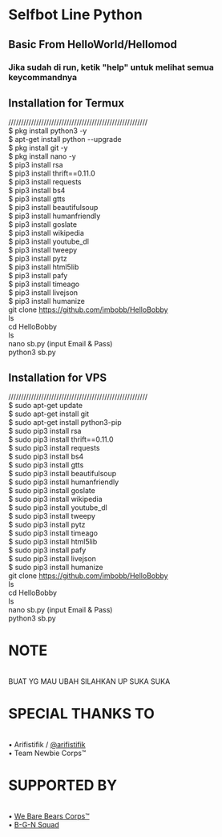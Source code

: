 # Selfbot Line Python
## Basic From HelloWorld/Hellomod
### Jika sudah di run, ketik "help" untuk melihat semua keycommandnya
## Installation for Termux
///////////////////////////////////////////////////////
<br>$ pkg install python3 -y
<br>$ apt-get install python --upgrade
<br>$ pkg install git -y
<br>$ pkg install nano -y
<br>$ pip3 install rsa
<br>$ pip3 install thrift==0.11.0
<br>$ pip3 install requests
<br>$ pip3 install bs4
<br>$ pip3 install gtts
<br>$ pip3 install beautifulsoup
<br>$ pip3 install humanfriendly
<br>$ pip3 install goslate
<br>$ pip3 install wikipedia
<br>$ pip3 install youtube_dl
<br>$ pip3 install tweepy
<br>$ pip3 install pytz
<br>$ pip3 install html5lib
<br>$ pip3 install pafy
<br>$ pip3 install timeago
<br>$ pip3 install livejson
<br>$ pip3 install humanize
<br>git clone https://github.com/imbobb/HelloBobby
<br>ls
<br>cd HelloBobby
<br>ls
<br>nano sb.py (input Email & Pass)
<br>python3 sb.py
## Installation for VPS
///////////////////////////////////////////////////////
<br>$ sudo apt-get update
<br>$ sudo apt-get install git
<br>$ sudo apt-get install python3-pip
<br>$ sudo pip3 install rsa
<br>$ sudo pip3 install thrift==0.11.0
<br>$ sudo pip3 install requests
<br>$ sudo pip3 install bs4
<br>$ sudo pip3 install gtts
<br>$ sudo pip3 install beautifulsoup
<br>$ sudo pip3 install humanfriendly
<br>$ sudo pip3 install goslate
<br>$ sudo pip3 install wikipedia
<br>$ sudo pip3 install youtube_dl
<br>$ sudo pip3 install tweepy
<br>$ sudo pip3 install pytz
<br>$ sudo pip3 install timeago
<br>$ sudo pip3 install html5lib
<br>$ sudo pip3 install pafy
<br>$ sudo pip3 install livejson
<br>$ sudo pip3 install humanize
<br>git clone https://github.com/imbobb/HelloBobby
<br>ls
<br>cd HelloBobby
<br>ls
<br>nano sb.py (input Email & Pass)
<br>python3 sb.py

# NOTE
<br>BUAT YG MAU UBAH SILAHKAN UP SUKA SUKA

# SPECIAL THANKS TO
<br>• Arifistifik / <a href="https://github.com/arifistifik">@arifistifik</a>
<br>• Team Newbie Corps™

# SUPPORTED BY
<br>• <a href="https://lin.ee/hzZujuI">We Bare Bears Corps™</a>
<br>• <a href="https://lin.ee/emt8het">B-G-N Squad</a>
